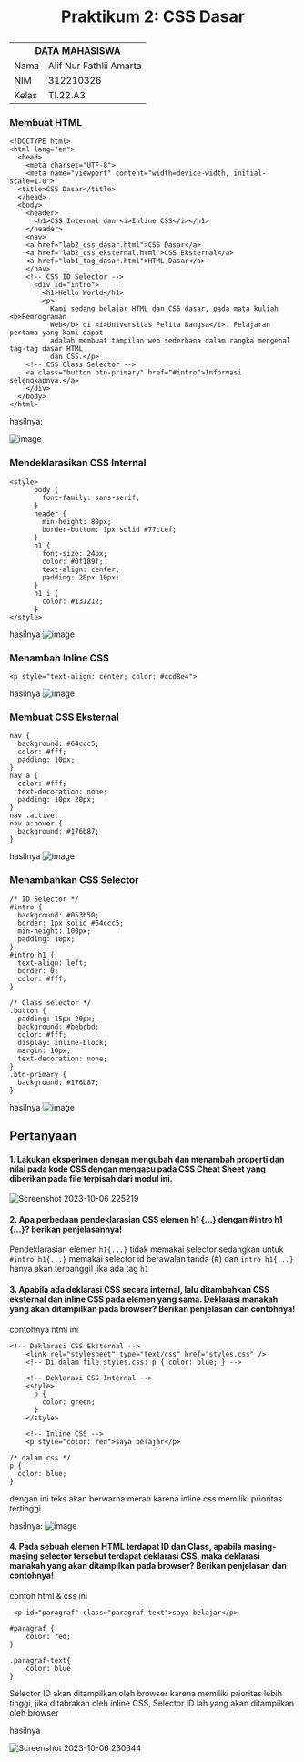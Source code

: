 # <p align="center"> Praktikum 2: CSS Dasar</p>

<table align="center">
  <tr>
    <th colspan="2">DATA MAHASISWA</th>
  </tr>
  <tr>
    <td>Nama</td>
    <td>Alif Nur Fathlii Amarta</td>
  </tr>
  <tr>
    <td>NIM</td>
    <td>312210326</td>
  </tr>
  <tr>
    <td>Kelas</td>
    <td>TI.22.A3</td>
  </tr>
</table>

### Membuat HTML
```
<!DOCTYPE html>
<html lang="en">
  <head>
    <meta charset="UTF-8">
    <meta name="viewport" content="width=device-width, initial-scale=1.0">
  <title>CSS Dasar</title>
  </head>
  <body>
    <header>
      <h1>CSS Internal dan <i>Inline CSS</i></h1>
    </header>
    <nav>
    <a href="lab2_css_dasar.html">CSS Dasar</a>
    <a href="lab2_css_eksternal.html">CSS Eksternal</a>
    <a href="lab1_tag_dasar.html">HTML Dasar</a>
    </nav>
    <!-- CSS ID Selector -->
      <div id="intro">
        <h1>Hello World</h1>
        <p>
          Kami sedang belajar HTML dan CSS dasar, pada mata kuliah <b>Pemrograman
          Web</b> di <i>Universitas Pelita Bangsa</i>. Pelajaran pertama yang kami dapat
          adalah membuat tampilan web sederhana dalam rangka mengenal tag-tag dasar HTML
          dan CSS.</p>
    <!-- CSS Class Selector -->
    <a class="button btn-primary" href="#intro">Informasi selengkapnya.</a>
    </div>
  </body>
</html>
```

hasilnya:

![image](https://github.com/alifamarta/Praktikum-PemogramanWeb/assets/115516820/47bac036-c8c6-408d-a67b-cbd390adeb30)

### Mendeklarasikan CSS Internal

```
<style>
      body {
        font-family: sans-serif;
      }
      header {
        min-height: 80px;
        border-bottom: 1px solid #77ccef;
      }
      h1 {
        font-size: 24px;
        color: #0f189f;
        text-align: center;
        padding: 20px 10px;
      }
      h1 i {
        color: #131212;
      }
</style>
```

hasilnya
![image](https://github.com/alifamarta/Praktikum-PemogramanWeb/assets/115516820/c4fceddf-b4f9-4393-8199-780c29e05dae)

### Menambah Inline CSS
```
<p style="text-align: center; color: #ccd8e4"> 
```

hasilnya
![image](https://github.com/alifamarta/Praktikum-PemogramanWeb/assets/115516820/7469cf7b-10c7-4883-998c-f021f3fb041d)

### Membuat CSS Eksternal
```
nav {
  background: #64ccc5;
  color: #fff;
  padding: 10px;
}
nav a {
  color: #fff;
  text-decoration: none;
  padding: 10px 20px;
}
nav .active,
nav a:hover {
  background: #176b87;
}
```

hasilnya
![image](https://github.com/alifamarta/Praktikum-PemogramanWeb/assets/115516820/5c9dc1da-8201-46b4-9566-59cd145ce1f8)


### Menambahkan CSS Selector
```
/* ID Selector */
#intro {
  background: #053b50;
  border: 1px solid #64ccc5;
  min-height: 100px;
  padding: 10px;
}
#intro h1 {
  text-align: left;
  border: 0;
  color: #fff;
}

/* Class selector */
.button {
  padding: 15px 20px;
  background: #bebcbd;
  color: #fff;
  display: inline-block;
  margin: 10px;
  text-decoration: none;
}
.btn-primary {
  background: #176b87;
}

```

hasilnya 
![image](https://github.com/alifamarta/Praktikum-PemogramanWeb/assets/115516820/c232310a-74ad-49bf-a439-b51ada0bb85b)

## Pertanyaan
#### 1. Lakukan eksperimen dengan mengubah dan menambah properti dan nilai pada kode CSS dengan mengacu pada CSS Cheat Sheet yang diberikan pada file terpisah dari modul ini.

![Screenshot 2023-10-06 225219](https://github.com/alifamarta/Praktikum-PemogramanWeb/assets/115516820/ee123a34-70ca-47f2-a38a-501e81acdce9)

#### 2. Apa perbedaan pendeklarasian CSS elemen h1 {...} dengan #intro h1 {...}? berikan penjelasannya! 
Pendeklarasian elemen  ```h1{...}``` tidak memakai selector sedangkan untuk ```#intro h1{...}``` memakai selector id berawalan tanda (#) dan ```intro h1{...}``` hanya akan terpanggil jika ada tag ```h1``` 

#### 3. Apabila ada deklarasi CSS secara internal, lalu ditambahkan CSS eksternal dan inline CSS pada elemen yang sama. Deklarasi manakah yang akan ditampilkan pada browser? Berikan penjelasan dan contohnya!

contohnya html ini 
```
<!-- Deklarasi CSS Eksternal -->
    <link rel="stylesheet" type="text/css" href="styles.css" />
    <!-- Di dalam file styles.css: p { color: blue; } -->

    <!-- Deklarasi CSS Internal -->
    <style>
      p {
        color: green;
      }
    </style>

    <!-- Inline CSS -->
    <p style="color: red">saya belajar</p>
```
```
/* dalam css */
p {
  color: blue;
}
```
dengan ini teks akan berwarna merah karena inline css memiliki prioritas tertinggi <br>

hasilnya:
![image](https://github.com/alifamarta/Praktikum-PemogramanWeb/assets/115516820/aa55e465-ab05-4c62-ab5d-32f1d522a8e0)

#### 4. Pada sebuah elemen HTML terdapat ID dan Class, apabila masing-masing selector tersebut terdapat deklarasi CSS, maka deklarasi manakah yang akan ditampilkan pada browser? Berikan penjelasan dan contohnya!

contoh html & css ini 
```
 <p id="paragraf" class="paragraf-text">saya belajar</p>
```
```
#paragraf {
    color: red;
}

.paragraf-text{
    color: blue
}
```

Selector ID akan ditampilkan oleh browser karena memiliki prioritas lebih tinggi, jika ditabrakan oleh inline CSS, Selector ID lah yang akan ditampilkan oleh browser

hasilnya

![Screenshot 2023-10-06 230644](https://github.com/alifamarta/Praktikum-PemogramanWeb/assets/115516820/407d0c18-3575-47ee-b04b-63a879d2c62f)
